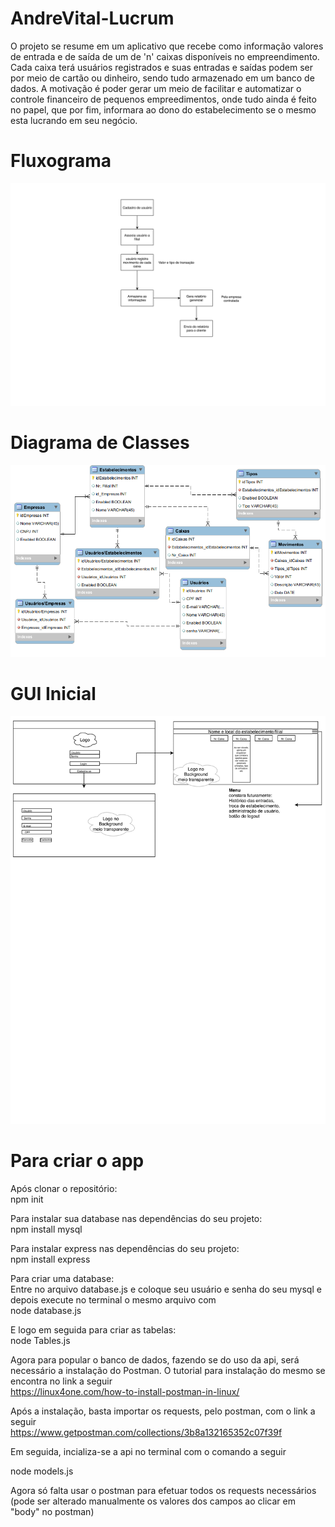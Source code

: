 # AndreVital-Lucrum

O projeto se resume em um aplicativo que recebe como informação valores de entrada e de saída de um de 'n' caixas disponíveis no empreendimento. Cada caixa terá usuários registrados e suas entradas e saídas podem ser por meio de cartão ou dinheiro, sendo tudo armazenado em um banco de dados. A motivação é  poder gerar um meio de facilitar e automatizar o controle financeiro de pequenos empreedimentos, onde tudo ainda é feito no papel, que por fim, informara ao dono do estabelecimento se o mesmo esta lucrando em seu negócio.
# Fluxograma
<Img src="https://github.com/PEE-2019-ELO-COM/AndreVital-Lucrum/blob/master/fluxoLucrum-1.png">
 
 <br>
 
 # Diagrama de Classes
 
<Img src="https://github.com/PEE-2019-ELO-COM/AndreVital-Lucrum/blob/master/Lucrum.png">
 
<br>
 
# GUI Inicial

<Img src="https://github.com/PEE-2019-ELO-COM/AndreVital-Lucrum/blob/master/GUI_Inicial-1.png">
 
<br> 

# Para criar o app
 
  Após clonar o repositório:
  <br>
  npm init
 
  Para instalar sua database nas dependências do seu projeto:
   <br>
  npm install mysql
  
  Para instalar express nas dependências do seu projeto:
   <br>
  npm install express
  
  Para criar uma database:
   <br>
  Entre no arquivo database.js e coloque seu usuário e senha do seu mysql
  e depois execute no terminal o mesmo arquivo com
   <br>
  node database.js
  
  E logo em seguida para criar as tabelas:
   <br>
  node Tables.js
<br>

 Agora para popular o banco de dados, fazendo se do uso da api, será necessário a instalação do Postman. O tutorial para instalação do mesmo se encontra no link a seguir
 <br>
 https://linux4one.com/how-to-install-postman-in-linux/
 <br>
 
 Após a instalação, basta importar os requests, pelo postman, com o link a seguir
 <br>
 https://www.getpostman.com/collections/3b8a132165352c07f39f
 <br>
 
 Em seguida, incializa-se a api no terminal com o comando a seguir
<br>

node models.js
<br>

Agora só falta usar o postman para efetuar todos os requests necessários (pode ser alterado manualmente os valores dos campos ao clicar em "body" no postman)
